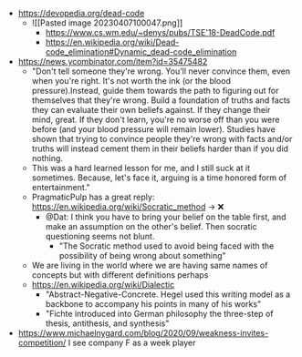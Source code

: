 - https://devopedia.org/dead-code
	- ![[Pasted image 20230407100047.png]]
		- https://www.cs.wm.edu/~denys/pubs/TSE'18-DeadCode.pdf
		- https://en.wikipedia.org/wiki/Dead-code_elimination#Dynamic_dead-code_elimination
- https://news.ycombinator.com/item?id=35475482
	- "Don't tell someone they're wrong. You'll never convince them, even when you're right. It's not worth the ink (or the blood pressure).Instead, guide them towards the path to figuring out for themselves that they're wrong. Build a foundation of truths and facts they can evaluate their own beliefs against. If they change their mind, great. If they don't learn, you're no worse off than you were before (and your blood pressure will remain lower). Studies have shown that trying to convince people they're wrong with facts and/or truths will instead cement them in their beliefs harder than if you did nothing.
	- This was a hard learned lesson for me, and I still suck at it sometimes. Because, let's face it, arguing is a time honored form of entertainment."
	- PragmaticPulp has a great reply: https://en.wikipedia.org/wiki/Socratic_method -> ❌
		- @Dat: I think you have to bring your belief on the table first, and make an assumption on the other's belief. Then socratic questioning seems not blunt.
			- "The Socratic method used to avoid being faced with the possibility of being wrong about something"
	- We are living in the world where we are having same names of concepts but with different definitions perhaps
	- https://en.wikipedia.org/wiki/Dialectic
		- "Abstract-Negative-Concrete. Hegel used this writing model as a backbone to accompany his points in many of his works"
		- "Fichte introduced into German philosophy the three-step of thesis, antithesis, and synthesis"
- https://www.michaelnygard.com/blog/2020/09/weakness-invites-competition/ I see company F as a week player